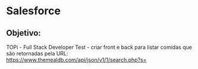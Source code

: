 # Salesforce

## Objetivo:

TOPi - Full Stack Developer Test - criar front e back para listar comidas que são retornadas pela URL: https://www.themealdb.com/api/json/v1/1/search.php?s=
